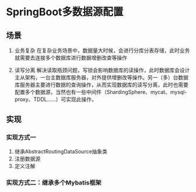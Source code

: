 # SpringBoot多数据源配置

## 场景

1. 业务复杂
   在复杂业务场景中，数据量大时候，会进行分库分表存储，此时业务就需要去连接多个数据库进行数据增删改查等操作

2. 读写分离
   解决读取瓶颈问题，写锁会影响数据库的读操作，此时数据库会设计主从架构，一台主数据库服务器，对外提供增删改等操作。另一（多）台数据库服务器主要进行数据的查询操作，从而实现数据库的读写分离，此时也需要配置多个数据源，当然也有一些中间件（ShardingSphere、mycat、mysql-proxy、TDDL......）可实现此操作，

## 实现

### 实现方式一
1. 继承AbstractRoutingDataSource抽象类
2. 注册数据源
3. 定义注解

### 实现方式二：继承多个Mybatis框架



